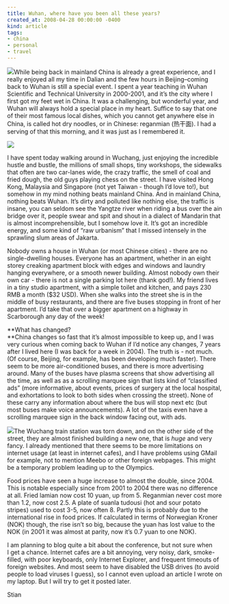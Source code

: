 ```yaml
---
title: Wuhan, where have you been all these years?
created_at: 2008-04-28 00:00:00 -0400
kind: article
tags:
- china
- personal
- travel
---
```


![](http://english.cri.cn/mmsource/images/2006/11/24/reganmian.jpg)While
being back in mainland China is already a great experience, and I really
enjoyed all my time in Dalian and the few hours in Beijing–coming back
to Wuhan is still a special event. I spent a year teaching in Wuhan
Scientific and Technical University in 2000-2001, and it’s the city
where I first got my feet wet in China. It was a challenging, but
wonderful year, and Wuhan will always hold a special place in my heart.
Suffice to say that one of their most famous local dishes, which you
cannot get anywhere else in China, is called hot dry noodles, or in
Chinese: reganmian (热干面). I had a serving of that this morning, and
it was just as I remembered it.

![](http://image2.sina.com.cn/book/zzw/nzt/hjt/space/big/10191809.jpg)

I have spent today walking around in Wuchang, just enjoying the
incredible hustle and bustle, the millions of small shops, tiny
workshops, the sidewalks that often are two car-lanes wide, the crazy
traffic, the smell of coal and fried dough, the old guys playing chess
on the street. I have visited Hong Kong, Malaysia and Singapore (not yet
Taiwan - though I’d love to!), but somehow in my mind nothing beats
mainland China. And in mainland China, nothing beats Wuhan. It’s dirty
and polluted like nothing else, the traffic is insane, you can seldom
see the Yangtze river when riding a bus over the ain bridge over it,
people swear and spit and shout in a dialect of Mandarin that is almost
incomprehensible, but I somehow love it. It’s got an incredible energy,
and some kind of “raw urbanism” that I missed intensely in the sprawling
slum areas of Jakarta.

Nobody owns a house in Wuhan (or most Chinese cities) - there are no
single-dwelling houses. Everyone has an apartment, whether in an eight
storey creaking apartment block with edges and windows and laundry
hanging everywhere, or a smooth newer building. Almost nobody own their
own car - there is not a single parking lot here (thank god!). My friend
lives in a tiny studio apartment, with a simple toilet and kitchen, and
pays 230 RMB a month (\$32 USD). When she walks into the street she is
in the middle of busy restaurants, and there are five buses stopping in
front of her apartment. I’d take that over a bigger apartment on a
highway in Scarborough any day of the week!

**What has changed?\
**China changes so fast that it’s almost impossible to keep up, and I
was very curious when coming back to Wuhan if I’d notice any changes, 7
years after I lived here (I was back for a week in 2004). The truth is -
not much. (Of course, Beijing, for example, has been developing much
faster). There seem to be more air-conditioned buses, and there is more
advertising around. Many of the buses have plasma screens that show
advertising all the time, as well as as a scrolling marquee sign that
lists kind of “classified ads” (more informative, about events, prices
of surgery at the local hospital, and exhortations to look to both sides
when crossing the street). None of these carry any information about
where the bus will stop next etc (but most buses make voice
announcements). A lot of the taxis even have a scrolling marquee sign in
the back window facing out, with ads.

![](http://www.wh-china.com/whxw/200711/W020071128315118065466.bmp)The
Wuchang train station was torn down, and on the other side of the
street, they are almost finished building a new one, that is *huge* and
very fancy. I already mentioned that there seems to be more limitations
on internet usage (at least in internet cafes), and I have problems
using GMail for example, not to mention Meebo or other foreign webpages.
This might be a temporary problem leading up to the Olympics.

Food prices have seen a huge increase to almost the double, since 2004.
This is notable especially since from 2001 to 2004 there was no
difference at all. Fried lamian now cost 10 yuan, up from 5. Reganmian
never cost more than 1.2, now cost 2.5. A plate of suanla tudousi (hot
and sour potato stripes) used to cost 3-5, now often 8. Partly this is
probably due to the international rise in food prices. If calculated in
terms of Norwegian Kroner (NOK) though, the rise isn’t so big, because
the yuan has lost value to the NOK (in 2001 it was almost at parity, now
it’s 0.7 yuan to one NOK).

I am planning to blog quite a bit about the conference, but not sure
when I get a chance. Internet cafes are a bit annoying, very
noisy, dark, smoke-filled, with poor keyboards, only Internet Explorer,
and frequent timeouts of foreign websites. And most seem to have
disabled the USB drives (to avoid people to load viruses I guess), so I
cannot even upload an article I wrote on my laptop. But I will try to
get it posted later.

Stian
